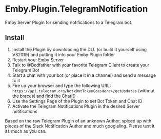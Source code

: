 # Emby.Plugin.TelegramNotification

Emby Server Plugin for sending notifications to a Telegram bot.

## Install
1. Install the Plugin by downloading the DLL (or build it yourself using VS2019) and putting it into your Emby Plugin folder
2. Restart your Emby Server
3. Talk to @Bodfather with your favorite Telegram Client to create your Telegram Bot
4. Start a chat with your bot (or place it in a channel) and send a message to it
5. Fire up your browser and type the following URL: `https://api.telegram.org/bot<BotTokenGoesHere>/getUpdates` 
   (without the braces) and find the ChatID 
6. Use the Settings Page of the Plugin to set Bot Token and Chat ID
7. Activate the Telegram Notifications Plugin in the desired Server notifications

Based on the raw Telegram Plugin of an unknown Author, spiced up with pieces of the Slack Notification Author and much googleling.
Please test it as much as you can. 
